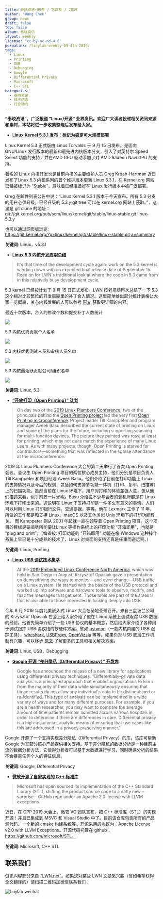 ```yaml
---
title: 泰晓资讯·09月 / 第四期 / 2019
author: 'Wang Chen'
group: news
draft: false
top: false
album: 泰晓资讯
layout: weekly
license: "cc-by-nc-nd-4.0"
permalink: /tinylab-weekly-09-4th-2019/
tags:
  - Linux
  - Printing
  - USB
  - Debugging
  - Google
  - Differential Privacy
  - Microsoft
  - C++ STL
categories:
  - 泰晓资讯
  - 技术动态
  - 行业动向
---
```


**“泰晓资讯”，广泛报道 “Linux/开源” 业界资讯。欢迎广大读者投递相关资讯来源和素材，本站将进一步收集整理后发布给大家。**


- [**Linux Kernel 5.3.1 发布：标记为稳定可大规模部署**](https://lwn.net/Articles/800245/)

Linux Kernel 5.3 正式版由 Linus Torvalds 于 9 月 15 日发布，是面向 GNU/Linux 发行版本的最新和最先进内核版本分支，引入了对英特尔 Speed Select 功能的支持，并在AMD GPU 驱动添加了对 AMD Radeon Navi GPU 的支持。

著名的 Linux 内核开发也是目前内核的主要维护人员 Greg Kroah-Hartman 近日发布了Linux 5.3 内核系列的首个维护版本更新 Linux 5.3.1，在 Kernel.org 网站已经被标记为 “Stable”，意味着已经准备好在 Linux 发行版本中被广泛部署。

Greg 在邮件列表公告中说：“Linux Kernel 5.3.1 版本于今天宣布。所有 5.3 分支的用户必须升级。已经升级的 5.3.y git tree 可以在 kernel.org 网站上获取。”，这里是 git clone 的地址：  
git://git.kernel.org/pub/scm/linux/kernel/git/stable/linux-stable.git linux-5.3.y

也可以通过网页版浏览:  
https://git.kernel.org/?p=linux/kernel/git/stable/linux-stable.git;a=summary

**关键词**: Linux，v5.3.1

- [**Linux 5.3 内核开发周期总结**](https://lwn.net/Articles/798505/)

> It's that time of the development cycle again: work on the 5.3 kernel is winding down with an expected final release date of September 15. Read on for LWN's traditional look at where the code in 5.3 came from in this relatively busy development cycle.

5.3 kernel 已经按计划于 9 月 15 日正式发布。LWN 按老规矩再次总结了一下 5.3 这个相对比较繁忙的开发周期里的补丁合入情况。这里简单给出部分统计表格让大家一览概貌，关心内核发展的人可以参考 [原文](https://lwn.net/Articles/798505/) 获取更详细的内容。

最近十次版本，合入的修改个数和提交补丁人数统计

![](/wp-content/uploads/2019/09/weekly-news-2019-04/5.3-stat-1.png)

5.3 内核优秀贡献个人名单

![](/wp-content/uploads/2019/09/weekly-news-2019-04/5.3-stat-2.png)

5.3 内核优秀测试人员和审核人员名单

![](/wp-content/uploads/2019/09/weekly-news-2019-04/5.3-stat-3.png)

5.3 内核最活跃贡献公司/组织名单

![](/wp-content/uploads/2019/09/weekly-news-2019-04/5.3-stat-4.png)


**关键词**: Linux, 5.3

- [**“开放打印（Open Printing）” 计划**](https://lwn.net/Articles/798916/)

> On day two of the [2019 Linux Plumbers Conference](https://linuxplumbersconf.org/event/4/), two of the principals behind the [Open Printing project](http://www.openprinting.org/) led the very first [Open Printing microconference](https://linuxplumbersconf.org/event/4/sessions/52/). Project leader Till Kamppeter and program manager Aveek Basu described the current state of printing on Linux and some of the plans for the future, including supporting scanning for multi-function devices. The picture they painted was rosy, at least for printing, which may not quite match the experience of many Linux users. As with many projects, though, Open Printing is starved for contributors—something that was reflected in the sparse attendance at the microconference.

2019 年 Linux Plumbers Conference 大会的第二天举行了首次 Open Printing 会议。会议由 Open Printing 项目的两位核心成员主持，他们分别是项目负责人 Till Kamppeter 和项目经理 Aveek Basu。他们介绍了目前在打印功能上 Linux 的支持情况以及今后的规划，包括如何支持多功能一体机（打印、复印、扫描等）上的扫描功能。虽然当前在 Linux 环境下，用户对打印的体验差强人意，但从他们描述来看，似乎前景一片光明。Basu 介绍说不少与会者的登机牌都是在 Linux 环境下打印出来的。这说明在 Linux 下支持打印是一件多么有意义的事情。人们可以利用 Linux 打印银行文件，交通票据，等等。他在 Lexmark 工作了 11 年，所做的工作都是和支持 Linux，macOS 以及其他类似 Unix 环境下的打印功能有关。 而 Kamppeter 则从 2001 年起就一直在领导着 Open Printing 项目。这个项目的目标是要竭尽所能要让Linux 等操作系统上的打印功能 “开箱即用”，也就是 “plug and print”。（编者按: 打印功能的 “开箱即用” 功能在像 Windows 这种操作系统上早已是十分成熟的技术了，Linux 对桌面的支持还真是任重而道远啊。）

**关键词**: Linux, Printing

- [**Linux USB 调试技术集萃**](https://lwn.net/Articles/798266/)

> At the [2019 Embedded Linux Conference North America](https://events.linuxfoundation.org/events/elc-north-america-2019/), which was held in San Diego in August, Krzysztof Opasiak gave a presentation on demystifying the ways to monitor—and even change—USB traffic on a Linux system. He started with the basics of the USB protocol and worked up into software and hardware tools to observe, modify, and fuzz the messages that get sent. Those tools are part of the arsenal that is available to those interested in looking deeply into USB.

今年 8 月 2019 年度北美嵌入式 Linux 大会在圣地亚哥召开。来自三星波兰公司的 Krzysztof Opasiak 在会上给大家介绍了他在 Linux 系统上调试跟踪 USB 数据的经验。他首先简单介绍了一些 USB 协议的基本概念，然后给大家介绍了各种用于调试跟踪 USB 协议栈的软硬件方案，譬如 [usbmon](https://www.kernel.org/doc/Documentation/usb/usbmon.txt)（一款内核内建的 USB 跟踪工具），[wireshark](https://www.wireshark.org/), [USBProxy](https://github.com/usb-tools/USBProxy), [OpenVizsla](https://github.com/openvizsla/ov_ftdi) 等等，如果你对 USB 底层工作机制有兴趣，可以移步 [原文](https://lwn.net/Articles/798266/) 了解更多的工具和相关解决方案。

**关键词**: Linux, USB，Debugging

- [**Google 开源 “差分隐私（Differential Privacy）” 开发库**](https://lwn.net/Articles/798448/)

> Google has announced the release of a new library for applications using differential privacy techniques. "Differentially-private data analysis is a principled approach that enables organizations to learn from the majority of their data while simultaneously ensuring that those results do not allow any individual's data to be distinguished or re-identified. This type of analysis can be implemented in a wide variety of ways and for many different purposes. For example, if you are a health researcher, you may want to compare the average amount of time patients remain admitted across various hospitals in order to determine if there are differences in care. Differential privacy is a high-assurance, analytic means of ensuring that use cases like this are addressed in a privacy-preserving manner."

Google 开源了一个支持实现差分隐私（Differential Privacy）的库，该库可帮助 Google 为其部分核心产品提供相关支持。基于差分隐私的数据分析是一种目前主流的数据分析方法，它使得分析者可以基于大数据进行学习，同时确保分析的结果不会暴露任何个人的特征信息。

**关键词**: Google, Differential Privacy

- [**微软开源了自家实现的 C++ 标准库**](https://devclass.com/2019/09/18/microsoft-turns-to-github-to-open-source-c-stl/)

> Microsoft has open sourced its implementation of the C++ Standard Library (STL), shifting the product source code to a natty new – surprise – GitHub repo under an Apache 2.0 license with LLVM exceptions.

近日，在 CPP 2019 大会上，微软 VC 团队宣布，把 C++ 标准库（STL）的实现开源！并且已集成到 MSVC 和 Visual Studio 中了。目前该仓库包含所有的产品源代码、一个新的 cmake 构建系统等。开源采用的协议为：Apache License v2.0 with LLVM Exceptions。开源代码托管在 github：https://github.com/microsoft/STL。

**关键词**: Microsoft, C++ STL

## 联系我们

资讯内容部分来自 [“LWN.net“](https://lwn.net/)。如果您对某些 LWN 文章感兴趣（譬如希望获得全文翻译的）请扫描二维码加微信联系我们：

![tinylab wechat](/images/wechat/tinylab.jpg)

